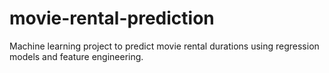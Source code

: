 # movie-rental-prediction
Machine learning project to predict movie rental durations using regression models and feature engineering.
